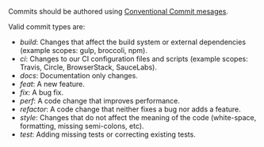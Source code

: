 Commits should be authored using [Conventional Commit mesages](https://www.conventionalcommits.org).

Valid commit types are:

- *build*: Changes that affect the build system or external dependencies (example scopes: gulp, broccoli, npm).
- *ci*: Changes to our CI configuration files and scripts (example scopes: Travis, Circle, BrowserStack, SauceLabs).
- *docs*: Documentation only changes.
- *feat*: A new feature.
- *fix*: A bug fix.
- *perf*: A code change that improves performance.
- *refactor*: A code change that neither fixes a bug nor adds a feature.
- *style*: Changes that do not affect the meaning of the code (white-space, formatting, missing semi-colons, etc).
- *test*: Adding missing tests or correcting existing tests.
